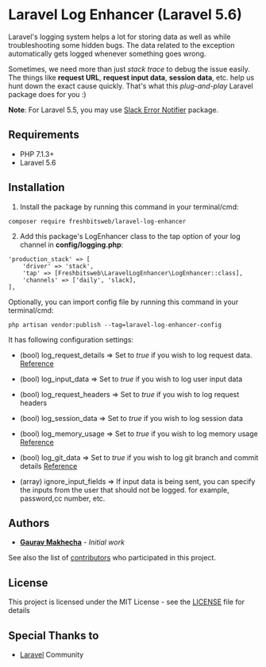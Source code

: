 # Laravel Log Enhancer (Laravel 5.6)
Laravel's logging system helps a lot for storing data as well as while troubleshooting some hidden bugs. The data related to the exception automatically gets logged whenever something goes wrong.

Sometimes, we need more than just *stack trace* to debug the issue easily. The things like **request URL**, **request input data**, **session data**, etc. help us hunt down the exact cause quickly. That's what this *plug-and-play* Laravel package does for you :)


**Note**: For Laravel 5.5, you may use [Slack Error Notifier](https://github.com/freshbitsweb/slack-error-notifier) package.

## Requirements

* PHP 7.1.3+
* Laravel 5.6

## Installation

1) Install the package by running this command in your terminal/cmd:
```
composer require freshbitsweb/laravel-log-enhancer
```

2) Add this package's LogEnhancer class to the tap option of your log channel in **config/logging.php**:
```
'production_stack' => [
    'driver' => 'stack',
    'tap' => [Freshbitsweb\LaravelLogEnhancer\LogEnhancer::class],
    'channels' => ['daily', 'slack],
],
```

Optionally, you can import config file by running this command in your terminal/cmd:
```
php artisan vendor:publish --tag=laravel-log-enhancer-config
```

It has following configuration settings:
* (bool) log_request_details => Set to *true* if you wish to log request data. [Reference](https://github.com/Seldaek/monolog/blob/master/src/Monolog/Processor/WebProcessor.php)

* (bool) log_input_data => Set to *true* if you wish to log user input data

* (bool) log_request_headers => Set to *true* if you wish to log request headers

* (bool) log_session_data => Set to *true* if you wish to log session data

* (bool) log_memory_usage => Set to *true* if you wish to log memory usage [Reference](https://github.com/Seldaek/monolog/blob/master/src/Monolog/Processor/MemoryUsageProcessor.php)

* (bool) log_git_data => Set to *true* if you wish to log git branch and commit details [Reference](https://github.com/Seldaek/monolog/blob/master/src/Monolog/Processor/GitProcessor.php)

* (array) ignore_input_fields => If input data is being sent, you can specify the inputs from the user that should not be logged. for example, password,cc number, etc.

## Authors

* [**Gaurav Makhecha**](https://github.com/gauravmak) - *Initial work*

See also the list of [contributors](https://github.com/freshbitsweb/laravel-log-enhancer/graphs/contributors) who participated in this project.

## License

This project is licensed under the MIT License - see the [LICENSE](LICENSE) file for details

## Special Thanks to

* [Laravel](https://laravel.com) Community
